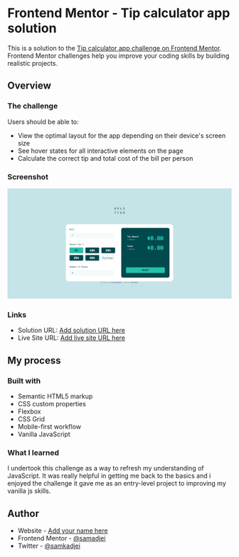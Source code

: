 # Frontend Mentor - Tip calculator app solution

This is a solution to the [Tip calculator app challenge on Frontend Mentor](https://www.frontendmentor.io/challenges/tip-calculator-app-ugJNGbJUX). Frontend Mentor challenges help you improve your coding skills by building realistic projects.

## Overview

### The challenge

Users should be able to:

- View the optimal layout for the app depending on their device's screen size
- See hover states for all interactive elements on the page
- Calculate the correct tip and total cost of the bill per person

### Screenshot

![](./images/screenshot.png)


### Links

- Solution URL: [Add solution URL here](https://your-solution-url.com)
- Live Site URL: [Add live site URL here](https://your-live-site-url.com)

## My process

### Built with

- Semantic HTML5 markup
- CSS custom properties
- Flexbox
- CSS Grid
- Mobile-first workflow
- Vanilla JavaScript

### What I learned

I undertook this challenge as a way to refresh my understanding of JavaScript. It was really helpful in getting me back to the basics and i enjoyed the challenge it gave me as an entry-level project to improving my vanilla js skills. 


## Author

- Website - [Add your name here](https://www.samadjei.com)
- Frontend Mentor - [@samadjei](https://www.frontendmentor.io/profile/samadjei)
- Twitter - [@samkadjei](https://www.twitter.com/samkadjei)
